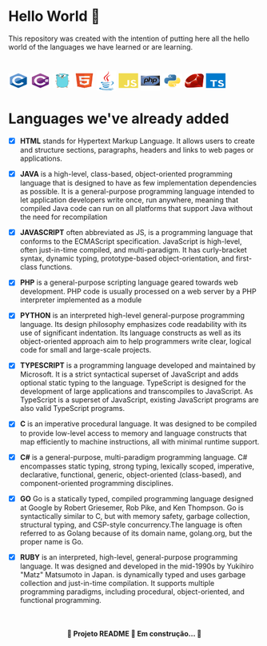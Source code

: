# **Hello World 👋** #
This repository was created with the intention of putting here all the hello world of the languages we have learned or are learning.

#
<div style="display: inline_block">
<img align="center" alt="Icon-c" height="30" width="40" src="https://raw.githubusercontent.com/devicons/devicon/master/icons/c/c-original.svg">

<img align="center" alt="Icon-csharp" height="30" width="40" src="https://raw.githubusercontent.com/devicons/devicon/master/icons/csharp/csharp-original.svg">

<img align="center" alt="Icon-csharp" height="30" width="40" src="https://raw.githubusercontent.com/devicons/devicon/master/icons/go/go-original.svg">

<img align="center" alt="Icon-HTML" height="30" width="40" src="https://raw.githubusercontent.com/devicons/devicon/master/icons/html5/html5-original.svg">

<img align="center" alt="Icon-Java" height="40" width="40" src="https://raw.githubusercontent.com/devicons/devicon/master/icons/java/java-original.svg">

<img align="center" alt="Icon-JS" height="30" width="40" src="https://raw.githubusercontent.com/devicons/devicon/master/icons/javascript/javascript-plain.svg">
<img align="center" alt="Icon-PHP" height="40" width="40" src="https://raw.githubusercontent.com/devicons/devicon/master/icons/php/php-original.svg">

<img align="center" alt="Icon-PYTHON" height="30" width="40" src="https://raw.githubusercontent.com/devicons/devicon/master/icons/python/python-original.svg">

<img align="center" alt="Icon-Ruby" height="30" width="40" src="https://raw.githubusercontent.com/devicons/devicon/master/icons/ruby/ruby-original.svg">

<img align="center" alt="Icon-Typescript" height="30" width="40" src="https://raw.githubusercontent.com/devicons/devicon/master/icons/typescript/typescript-original.svg">

</div>

# 


# Languages we've already added #

- [x] **HTML**
stands for Hypertext Markup Language. It allows users to create and structure sections, paragraphs, headers and links to web pages or applications. 

- [x] **JAVA**
is a high-level, class-based, object-oriented programming language that is designed to have as few implementation dependencies as possible. It is a general-purpose programming language intended to let application developers write once, run anywhere, meaning that compiled Java code can run on all platforms that support Java without the need for recompilation

- [x] **JAVASCRIPT**
often abbreviated as JS, is a programming language that conforms to the ECMAScript specification. JavaScript is high-level, often just-in-time compiled, and multi-paradigm. It has curly-bracket syntax, dynamic typing, prototype-based object-orientation, and first-class functions.

- [x] **PHP**
 is a general-purpose scripting language geared towards web development.
 PHP code is usually processed on a web server by a PHP interpreter implemented as a module

- [x] **PYTHON**
is an interpreted high-level general-purpose programming language. Its design philosophy emphasizes code readability with its use of significant indentation. Its language constructs as well as its object-oriented approach aim to help programmers write clear, logical code for small and large-scale projects.

- [x] **TYPESCRIPT**
is a programming language developed and maintained by Microsoft. It is a strict syntactical superset of JavaScript and adds optional static typing to the language. TypeScript is designed for the development of large applications and transcompiles to JavaScript. As TypeScript is a superset of JavaScript, existing JavaScript programs are also valid TypeScript programs.


- [x] **C** 
is an imperative procedural language. It was designed to be compiled to provide low-level access to memory and language constructs that map efficiently to machine instructions, all with minimal runtime support.

- [x] **C#**
is a general-purpose, multi-paradigm programming language. C# encompasses static typing, strong typing, lexically scoped, imperative, declarative, functional, generic, object-oriented (class-based), and component-oriented programming disciplines.

- [x] **GO**
Go is a statically typed, compiled programming language designed at Google by Robert Griesemer, Rob Pike, and Ken Thompson. Go is syntactically similar to C, but with memory safety, garbage collection, structural typing, and CSP-style concurrency.The language is often referred to as Golang because of its domain name, golang.org, but the proper name is Go.

- [x] **RUBY**
is an interpreted, high-level, general-purpose programming language. It was designed and developed in the mid-1990s by Yukihiro "Matz" Matsumoto in Japan.
is dynamically typed and uses garbage collection and just-in-time compilation. It supports multiple programming paradigms, including procedural, object-oriented, and functional programming.

<br>


<h4 align="center"> 🚧 Projeto README 🚀 Em construção... 🚧
</h4>